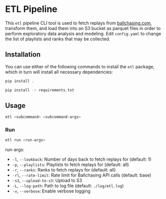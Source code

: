 # ETL Pipeline

This `etl` pipeline CLI tool is used to fetch replays from [ballchasing.com](https://ballchasing.com), transform them, and load them into an S3 bucket as parquet files in order to perform exploratory data analysis and modeling. Edit `config.yaml` to change the list of playlists and ranks that may be collected.

## Installation

You can use either of the following commands to install the `etl` package, which in turn will install all necessary dependencies:

```bash
pip install .
```

```bash
pip install -r requirements.txt
```

## Usage

```bash
etl <subcommand> <subcommand-args>
```

### Run

```bash
etl run <run-args>
```

run-args:

- `-l`, `--lookback`: Number of days back to fetch replays for (default: 1)
- `-p`, `--playlists`: Playlists to fetch replays for (default: all)
- `-r`, `--ranks`: Ranks to fetch replays for (default: all)
- `-rl`, `--rate-limit`: Rate limit for Ballchasing API calls (default: base)
- `-s3`, `--upload-to-s3`: Upload to S3
- `-L`, `--log-path`: Path to log file (default: `./log/etl.log`)
- `-v`, `--verbose`: Enable verbose logging
